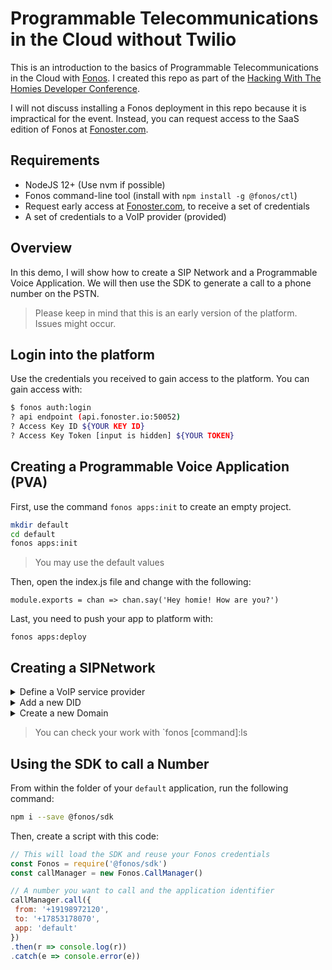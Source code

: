 # Programmable Telecommunications in the Cloud without Twilio

This is an introduction to the basics of Programmable Telecommunications in the Cloud with [Fonos](https://github.com/fonoster/fonos). I created this repo as part of the [Hacking With The Homies Developer Conference](https://github.com/detroitblacktech/hwthdc2020). 

I will not discuss installing a Fonos deployment in this repo because it is impractical for the event. Instead, you can request access to the SaaS edition of Fonos at [Fonoster.com](http://fonoster.com/).

## Requirements

- NodeJS 12+ (Use nvm if possible)
- Fonos command-line tool (install with `npm install -g @fonos/ctl`)
- Request early access at [Fonoster.com](http://fonoster.com/), to receive a set of credentials
- A set of credentials to a VoIP provider (provided)

## Overview

In this demo, I will show how to create a SIP Network and a Programmable Voice Application. We will then use the SDK to generate a call to a phone number on the PSTN. 

> Please keep in mind that this is an early version of the platform.  Issues might occur.

## Login into the platform

Use the credentials you received to gain access to the platform. You can gain access with:

```bash
$ fonos auth:login
? api endpoint (api.fonoster.io:50052)
? Access Key ID ${YOUR KEY ID}
? Access Key Token [input is hidden] ${YOUR TOKEN}
```

## Creating a Programmable Voice Application (PVA)

First, use the command `fonos apps:init` to create an empty project.

```bash
mkdir default
cd default
fonos apps:init
```

> You may use the default values

Then, open the index.js file and change with the following:

```
module.exports = chan => chan.say('Hey homie! How are you?')
```

Last, you need to push your app to platform with:

```
fonos apps:deploy
```

## Creating a SIPNetwork

<details><summary>Define a VoIP service provider</summary>
  
  <br />
  <p>First, let's define a VoIP service provider with:</p>

```bash
$ fonos providers:create

This utility will help you create a new Provider
Press ^C at any time to quit.
? friendly name HWTHDC2021
? username hwth
? secret [hidden]
? host hwthdc.net
? transport tcp
? expire 3600
? does everything look good? Yes
Creating provider HWTHDC2021... All done
```
> Use the information provided to you by homies

</details>

<details><summary>Add a new DID</summary>

  <br />
  <p>Add new DID with:</p>


```bash
$ fonos numbers:create

This utility will help you create a new Number
Press ^C at any time to quit.
? number in e164 format 7853178070
? service provider HWTHDC2021
? aor link (leave empty)
? ingress app default
? does everything look good? Yes
Creating number 17853178070... All done
```
</details>

<details><summary>Create a new Domain</summary>
  <br />
  <p>Before creating the domain you must obtain the numbers reference with 'fonos numbers:ls'</p>
  <p>Create new DID with:</p>

```bash
$ fonos domains:create

This utility will help you create a new Domain
Press ^C at any time to quit.
? domain name ACME Corp
? domain uri acme.com
? egress rule 
? number reference 
? access deny list 0.0.0.0/1
? access allow list 
? does everything look good? Yes
Creating domain ACME Corp... All done
```
</details>

> You can check your work with `fonos [command]:ls

## Using the SDK to call a Number

From within the folder of your `default` application, run the following command:

```bash
npm i --save @fonos/sdk 
```

Then, create a script with this code:

```javascript
// This will load the SDK and reuse your Fonos credentials
const Fonos = require('@fonos/sdk')
const callManager = new Fonos.CallManager()

// A number you want to call and the application identifier
callManager.call({
 from: '+19198972120',
 to: '+17853178070',
 app: 'default'
})
.then(r => console.log(r))
.catch(e => console.error(e))
```
